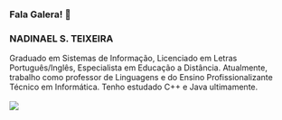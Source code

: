 ### Fala Galera! 👋

### NADINAEL S. TEIXEIRA
Graduado em Sistemas de Informação, Licenciado em Letras Português/Inglês, Especialista em Educação a Distância.
Atualmente, trabalho como professor de Linguagens e do Ensino Profissionalizante Técnico em Informática.
Tenho estudado C++ e Java ultimamente.
<br>
<br>
![](https://komarev.com/ghpvc/?username=nadinael)

<div align="center">

</div>

